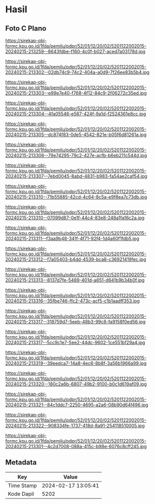 # Hasil

## Foto C Plano

https://sirekap-obj-formc.kpu.go.id/1fda/pemilu/pdpr/52/01/12/20/02/5201122002015-20240215-213259--8643fdbe-f160-4c0f-b027-aced7a03178d.jpg

https://sirekap-obj-formc.kpu.go.id/1fda/pemilu/pdpr/52/01/12/20/02/5201122002015-20240215-213302--02db74c9-74c2-404a-a0d9-7f26ee83b5b4.jpg

https://sirekap-obj-formc.kpu.go.id/1fda/pemilu/pdpr/52/01/12/20/02/5201122002015-20240215-213303--e99e7e40-f768-4f12-84c9-2f06272c35ed.jpg

https://sirekap-obj-formc.kpu.go.id/1fda/pemilu/pdpr/52/01/12/20/02/5201122002015-20240215-213304--4fa05546-e587-424f-9a1d-f2524361e8cc.jpg

https://sirekap-obj-formc.kpu.go.id/1fda/pemilu/pdpr/52/01/12/20/02/5201122002015-20240215-213305--dc874f83-0de5-4542-821e-b05f6d81261a.jpg

https://sirekap-obj-formc.kpu.go.id/1fda/pemilu/pdpr/52/01/12/20/02/5201122002015-20240215-213306--79e74295-79c2-427e-acfb-b6eb211c544d.jpg

https://sirekap-obj-formc.kpu.go.id/1fda/pemilu/pdpr/52/01/12/20/02/5201122002015-20240215-213307--7ebd0045-8abd-4831-b983-fa54ae2caf54.jpg

https://sirekap-obj-formc.kpu.go.id/1fda/pemilu/pdpr/52/01/12/20/02/5201122002015-20240215-213310--71b55885-42cd-4c64-8c5a-e9f8ea7c73db.jpg

https://sirekap-obj-formc.kpu.go.id/1fda/pemilu/pdpr/52/01/12/20/02/5201122002015-20240215-213310--07099d87-0e1f-44c4-83e8-248a1fa16c2a.jpg

https://sirekap-obj-formc.kpu.go.id/1fda/pemilu/pdpr/52/01/12/20/02/5201122002015-20240215-213311--f3aa9b48-341f-4f71-92f4-1d4a60f1fdb5.jpg

https://sirekap-obj-formc.kpu.go.id/1fda/pemilu/pdpr/52/01/12/20/02/5201122002015-20240215-213312--f7a05403-b4dd-4539-bca8-c36921419fec.jpg

https://sirekap-obj-formc.kpu.go.id/1fda/pemilu/pdpr/52/01/12/20/02/5201122002015-20240215-213313--8137d7fe-5489-401d-a651-d641b9b34b0f.jpg

https://sirekap-obj-formc.kpu.go.id/1fda/pemilu/pdpr/52/01/12/20/02/5201122002015-20240215-213316--35fbe746-ffc2-473c-acf5-c1b1aadff353.jpg

https://sirekap-obj-formc.kpu.go.id/1fda/pemilu/pdpr/52/01/12/20/02/5201122002015-20240215-213317--318759d7-5eeb-48b3-99c8-fa9158f0ed56.jpg

https://sirekap-obj-formc.kpu.go.id/1fda/pemilu/pdpr/52/01/12/20/02/5201122002015-20240215-213317--5cc9c1e7-5ee2-44dc-9602-1ce551bf29a4.jpg

https://sirekap-obj-formc.kpu.go.id/1fda/pemilu/pdpr/52/01/12/20/02/5201122002015-20240215-213319--39eedca7-14a8-4ec6-8b8f-3a56b1966a99.jpg

https://sirekap-obj-formc.kpu.go.id/1fda/pemilu/pdpr/52/01/12/20/02/5201122002015-20240215-213320--180c2a6b-6807-49b2-9100-b0c1d619af09.jpg

https://sirekap-obj-formc.kpu.go.id/1fda/pemilu/pdpr/52/01/12/20/02/5201122002015-20240215-213321--84c1ddc7-2250-4695-a2a6-08b90d64f496.jpg

https://sirekap-obj-formc.kpu.go.id/1fda/pemilu/pdpr/52/01/12/20/02/5201122002015-20240215-213322--908334fe-1737-418d-8a91-254118510005.jpg

https://sirekap-obj-formc.kpu.go.id/1fda/pemilu/pdpr/52/01/12/20/02/5201122002015-20240215-213301--4c2d7008-088a-415c-b98e-6076c8cff245.jpg


## Metadata

| Key        | Value               |
| ---------- | ------------------- |
| Time Stamp | 2024-02-17 13:05:41 |
| Kode Dapil | 5202                |



